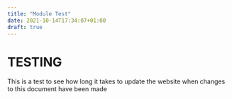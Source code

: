```yaml
---
title: "Module Test"
date: 2021-10-14T17:34:07+01:00
draft: true
---
```


# TESTING

This is a test to see how long it takes to update the website when changes to this document have been made
